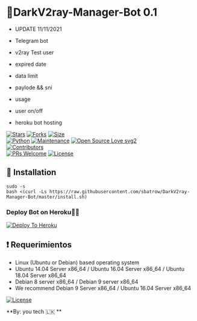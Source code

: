 # 📌DarkV2ray-Manager-Bot 0.1

* UPDATE 11/11/2021

*  Telegram bot 
*  v2ray Test user
*  expired date 
*  data limit 
*  paylode && sni
*  usage 
*  user on/off
*  heroku bot hosting


[![Stars](https://img.shields.io/github/stars/sbatrow/DarkV2ray-Manager-Bot?style=flat-square&color=yellow)](https://github.com/sbatrow/DarkV2ray-Manager-Bot/stargazers)
[![Forks](https://img.shields.io/github/forks/sbatrow/DarkV2ray-Manager-Bot?style=flat-square&color=orange)](https://github.com/sbatrow/DarkV2ray-Manager-Bot/fork)
[![Size](https://img.shields.io/github/repo-size/sbatrow/DarkV2ray-Manager-Bot?style=flat-square&color=green)](https://github.com/sbatrow/DarkV2ray-Manager-Bot/)   
[![Python](https://img.shields.io/badge/Python-v3.9-blue)](https://www.python.org/)
[![Maintenance](https://img.shields.io/badge/Maintained%3F-yes-green.svg)](https://github.com/sbatrow/DarkV2ray-Manager-Bot/graphs/commit-activity)
[![Open Source Love svg2](https://badges.frapsoft.com/os/v2/open-source.svg?v=103)](https://github.com/sbatrow/DarkV2ray-Manager-Bot)   
[![Contributors](https://img.shields.io/github/contributors/TeamUltroid/Ultroid?style=flat-square&color=green)](https://github.com/sbatrow/DarkV2ray-Manager-Bot/graphs/contributors)        
[![PRs Welcome](https://img.shields.io/badge/PRs-welcome-brightgreen.svg?style=flat-square)](https://makeapullrequest.com)
[![License](https://img.shields.io/badge/License-GPL-blue)](https://github.com/sbatrow/DarkV2ray-Manager-Bot/blob/main/LICENSE)


## :book: Installation

```
sudo -s
bash <(curl -Ls https://raw.githubusercontent.com/sbatrow/DarkV2ray-Manager-Bot/master/install.sh)
```

### Deploy Bot on Heroku🏃‍♂

[![Deploy To Heroku](https://www.herokucdn.com/deploy/button.svg)](https://heroku.com/deploy?template=https://github.com/sbatrow/DarkV2ray-Manager-Bot)


## :heavy_exclamation_mark: Requerimientos

* Linux (Ubuntu or Debian) based operating system
* Ubuntu 14.04 Server x86_64 / Ubuntu 16.04 Server x86_64 / Ubuntu 18.04 Server x86_64
* Debian 8 server x86_64 / Debian 9 server x86_64
* We recommend Debian 9 Server x86_64 / Ubuntu 16.04 Server x86_64

[![License](https://www.gnu.org/graphics/gplv3-or-later.png)](LICENSE)

**By: you tech 🇱🇰 **
